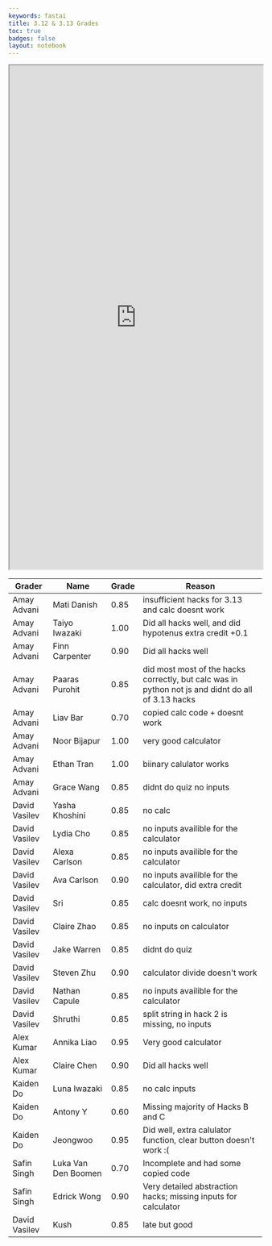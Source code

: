 ```yaml
---
keywords: fastai
title: 3.12 & 3.13 Grades
toc: true
badges: false
layout: notebook
---
```


<iframe src="https://docs.google.com/spreadsheets/d/e/2PACX-1vQh4pLOOREr_rSPi-1MUVxZELhmRGMctTYrUh-KUjz6hB04Rt-oBwM6qZfJIvZegvoyVdR5HYy2rqXP/pubhtml?widget=true&amp;headers=false" style="width: 100%; height: 1000px"></iframe>

| Grader | Name | Grade | Reason |
|-|-|-|-|
| Amay Advani | Mati Danish | 0.85 | insufficient hacks for 3.13 and calc doesnt work |
| Amay Advani | Taiyo Iwazaki | 1.00 | Did all hacks well, and did hypotenus extra credit +0.1 |
| Amay Advani | Finn Carpenter | 0.90 | Did all hacks well |
| Amay Advani | Paaras Purohit | 0.85 | did most most of the hacks correctly, but calc was in python not js and didnt do all of 3.13 hacks |
| Amay Advani | Liav Bar | 0.70 | copied calc code + doesnt work |
| Amay Advani | Noor Bijapur | 1.00 | very good calculator  |
| Amay Advani | Ethan Tran | 1.00 | biinary calulator works |
| Amay Advani | Grace Wang | 0.85 | didnt do quiz no inputs |
| David Vasilev | Yasha Khoshini | 0.85 | no calc |
| David Vasilev | Lydia Cho | 0.85 | no inputs availible for the calculator |
| David Vasilev | Alexa Carlson | 0.85 | no inputs availible for the calculator |
| David Vasilev | Ava Carlson | 0.90 | no inputs availible for the calculator, did extra credit |
| David Vasilev | Sri | 0.85 | calc doesnt work, no inputs |
| David Vasilev | Claire Zhao | 0.85 | no inputs on calculator |
| David Vasilev | Jake Warren | 0.85 | didnt do quiz  |
| David Vasilev | Steven Zhu | 0.90 | calculator divide doesn't work |
| David Vasilev | Nathan Capule | 0.85 | no inputs availible for the calculator |
| David Vasilev | Shruthi | 0.85 | split string in hack 2 is missing, no inputs |
| Alex Kumar | Annika Liao | 0.95 | Very good calculator |
| Alex Kumar | Claire Chen | 0.90 | Did all hacks well |
| Kaiden Do | Luna Iwazaki | 0.85 | no calc inputs |
| Kaiden Do | Antony Y | 0.60 | Missing majority of Hacks B and C |
| Kaiden Do | Jeongwoo | 0.95 | Did well, extra calulator function, clear button doesn't work :( |
| Safin Singh | Luka Van Den Boomen | 0.70 | Incomplete and had some copied code |
| Safin Singh | Edrick Wong | 0.90 | Very detailed abstraction hacks; missing inputs for calculator |
| David Vasilev | Kush | 0.85 | late but good |